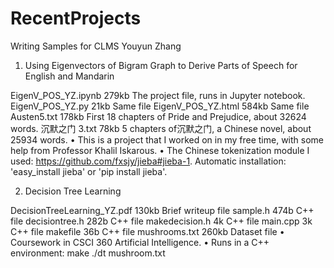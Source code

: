 # RecentProjects
Writing Samples for CLMS 
Youyun Zhang
1. Using Eigenvectors of Bigram Graph to Derive Parts of Speech for English and Mandarin

EigenV_POS_YZ.ipynb 279kb The project file, runs in Jupyter notebook.
EigenV_POS_YZ.py 21kb Same file
EigenV_POS_YZ.html 584kb Same file
Austen5.txt 178kb First 18 chapters of Pride and Prejudice, about 32624 words.
沉默之门 3.txt 78kb 5 chapters of沉默之门, a Chinese novel, about 25934 words.
• This is a project that I worked on in my free time, with some help from Professor Khalil Iskarous.
• The Chinese tokenization module I used: https://github.com/fxsjy/jieba#jieba-1.
Automatic installation: 'easy_install jieba' or 'pip install jieba'.

2. Decision Tree Learning

DecisionTreeLearning_YZ.pdf 130kb Brief writeup file
sample.h 474b C++ file
decisiontree.h 282b C++ file
makedecision.h 4k C++ file
main.cpp 3k C++ file
makefile 36b C++ file
mushrooms.txt 260kb Dataset file
• Coursework in CSCI 360 Artificial Intelligence.
• Runs in a C++ environment:
make
./dt mushroom.txt
